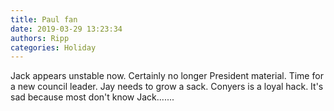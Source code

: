 ```yaml
---
title: Paul fan
date: 2019-03-29 13:23:34
authors: Ripp
categories: Holiday
---
```


 Jack appears unstable now. Certainly no longer President material. Time for a new council leader. Jay needs to grow a sack. Conyers is a loyal hack. It's sad because most don't know Jack.......